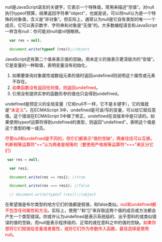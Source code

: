 null是JavaScript语言的关键字，它表示一个特殊值，常用来描述“空值”。对null执行typeof预算，结果返回字符串"object"，也就是说，可以将null认为是一个特殊的对象值，含义是“非对象”。但实际上，通常认为null是它自有类型的唯一一个成员，它可以表示数字、字符串和对象是“无值”的。大多数编程语言和JavaScript一样含有null：你可能对null或nil很眼熟。

```js
  var res = null;

  document.write(typeof (res));//object
```

JavaScript还有第二个值来表示值的空缺。用未定义的值表示更深层次的“空值”。它是变量的一种取值，表明变量没有初始化，

1. 如果要查询对象属性或数组元素的值时返回undefined则说明这个属性或元素不存在。
2. <font color="red">如果函数没有返回任何值，则返回undefined</font>。
3. 引用没有提供实参的函数形参的值也只会得到undefined。

undefined是预定义的全局变量（它和null不一样，它不是关键字），它的值就是“<font color="red">未定义</font>”。在ECMAScript 3中，undefined是可读/写的变量，可以给它赋任意值。这个错误在ECMAScript 5中做了修正，undefined在该版本中是只读的。如果使用typeof运算符得到undefined的类型，则返回"undefined"，表明这个值是这个类型的唯一成员。

<font color="red">尽管null和undefined是不同的，但它们都表示“值的空缺”，两者往往可以互换。判断相等运算符“==”认为两者是相等的（要使用严格相等运算符“===”来区分它们）</font>

```js
 var res = null;

  var res1;

  document.write(res == res1); //true

  document.write(res === res1); //false

  // document.write(typeof (res));//object
```

在希望值是布尔类型的地方它们的值都是假值，和false类似。<font color="red">null和undefined都不包含任何属性和方法</font>。实际上，使用“.”和“[]”来存取这两个值的成员或方法都会产生一个类型错误。你或许认为undefined是表示系统级的、出乎意料的或类似错误的值的空缺，而null是表示程序级的、正常的或在意料之中的值的空缺。<font color="red">如果你想将它们赋值给变量或者属性，或将它们作为参数传入函数，最佳选择是使用null</font>。